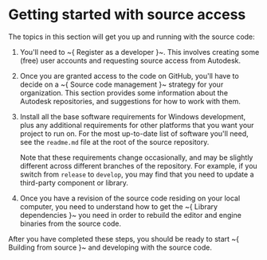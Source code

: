 # Getting started with source access

The topics in this section will get you up and running with the source code:

1.	You'll need to ~{ Register as a developer }~. This involves creating some (free) user accounts and requesting source access from Autodesk.

3.	Once you are granted access to the code on GitHub, you'll have to decide on a ~{ Source code management }~ strategy for your organization. This section provides some information about the Autodesk repositories, and suggestions for how to work with them.

3.	Install all the base software requirements for Windows development, plus any additional requirements for other platforms that you want your project to run on. For the most up-to-date list of software you'll need, see the `readme.md` file at the root of the source repository.

	Note that these requirements change occasionally, and may be slightly different across different branches of the repository. For example, if you switch from `release` to `develop`, you may find that you need to update a third-party component or library.

4.	Once you have a revision of the source code residing on your local computer, you need to understand how to get the ~{ Library dependencies }~ you need in order to rebuild the editor and engine binaries from the source code.

After you have completed these steps, you should be ready to start ~{ Building from source }~ and developing with the source code.
